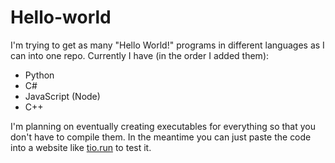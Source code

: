 # Hello-world
I'm trying to get as many "Hello World!" programs in different languages as I can into one repo. Currently I have (in the order I added them):
+ Python
+ C#
+ JavaScript (Node)
+ C++

I'm planning on eventually creating executables for everything so that you don't have to compile them. In the meantime you can just paste the code into a website like [tio.run](https://tio.run) to test it.
